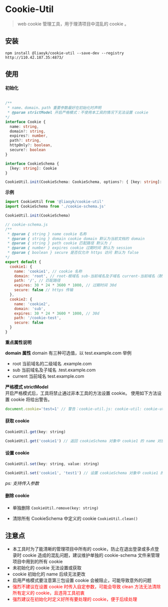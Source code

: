 # Cookie-Util
> web cookie 管理工具，用于理清项目中混乱的 cookie 。

## 安装
`npm install @liaoyk/cookie-util --save-dev --registry http://110.42.187.35:4873/`

## 使用
#### 初始化
```ts

/**
 * name、domain、path 重要参数最好在初始化时声明
 * @param strictModel 开启严格模式：不使用本工具的情况下无法设置 cookie
*/
interface Cookie {
  name: string,
  domain?: string,
  expires?: number,
  path?: string,
  httpOnly?: boolean,
  secure?: boolean
}

interface CookieSchema {
  [key: string]: Cookie 
}

CookieUtil.init(CookieSchema: CookieSchema, options?: { [key: string]: any })
```
**示例**  
```js
import CookieUtil from '@liaoyk/cookie-util'
import CookieSchema from './cookie-schema.js'

CookieUtil.init(CookieSchema)

// cookie-schema.js
/**
 * @param { string } name cookie 名称
 * @param { string } domain cookie domain 默认为当前文档的 domain
 * @param { string } path cookie 匹配路径 默认为 /
 * @param { number } expires cookie 过期时间 默认为 session
 * @param { boolean } secure 是否仅允许 https 访问 默认为 false
*/
export default {
  cookie1: {
    name: 'cookie1', // cookie 名称
    domain: 'root', // root-根域名 sub-当前域名及子域名 current-当前域名（默认值）
    path: '/', // 匹配路径
    expires: 30 * 24 * 3600 * 1000, // 过期时间 30d
    secure: false // https 传输
  },
  cookie2: {
    name: 'cookie2',
    domain: 'sub',
    expires: 30 * 24 * 3600 * 1000, // 30d
    path: '/cookie-test',
    secure: false
  }
}
```

**重点属性说明**  

**domain 属性** 
domain 有三种可选值，以 test.example.com 举例   
- root 当前域名的二级域名 .example.com
- sub 当前域名及子域名 .test.example.com
- current 当前域名 test.example.com

**严格模式 strictModel**  
开启严格模式后，工具将禁止通过非本工具的方法设置 cookie。
使用如下方法设置 cookie 将给出警告。
```js
document.cookie='test=1' // 警告：cookie-util.js: cookie-util: cookie-util 启用严格模式，禁止手动设置 cookie
```
#### 获取 cookie
```js
CookieUtil.get(key: string)

CookieUtil.get('cookie1') // 返回 cookieSchema 对象中 cookie1 的 name 对应的 value 
```

#### 设置 cookie
```js
CookieUtil.set(key: string, value: string)

CookieUtil.set('cookie1', 'test1') // 设置 cookieSchema 对象中 cookie1 的 name
```
*ps: 支持传入参数*
#### 删除 cookie
- 单独删除
`CookieUtil.remove(key: string)`

- 清除所有 CookieSchema 中定义的 cookie
`CookieUtil.clean()`

## 注意点
- 本工具时为了能清晰的管理项目中所有的 cookie，防止在退出登录或多点登录时 cookie 造成的混乱问题，建议维护单独的 cookie-schema 文件来管理项目中用到的所有 cookie
- 未初始化的 cookie 无法设置或获取
- cookie 初始化的 name 后续无法更改
- 启用严格模式要注意第三包设置 cookie 会被阻止，可能导致意外的问题
- <font color="red">强烈不建议在设置 cookie 时传入自定参数，可能会导致 clean 方法无法清除所有定义的 cookie，且违背工具初衷</font>
- <font color="red">强烈建议在初始化时定义好所有要处理的 cookie，便于后续处理</font>